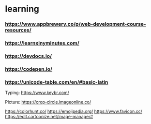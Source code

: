 # learning
### https://www.appbrewery.co/p/web-development-course-resources/
### https://learnxinyminutes.com/
### https://devdocs.io/
### https://codepen.io/
### https://unicode-table.com/en/#basic-latin

Typing:
https://www.keybr.com/

Picture:
https://crop-circle.imageonline.co/

https://colorhunt.co/
https://emojipedia.org/
https://www.favicon.cc/
https://edit.cartoonize.net/image-manager#
